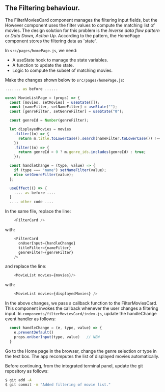 ## The Filtering behaviour.

The FilterMoviesCard component manages the filtering input fields, but the However component uses the filter values to compute the matching list of movies. The design solution for this problem is the *Inverse data flow pattern* or *Data Down, Action Up*. According to the pattern, the HomePage component stores the filtering data as 'state'.

In `src/pages/homePage.js`, we need:

+ A useState hook to manage the state variables.
+ A function to update the state.
+ Logic to compute the subset of matching movies.

Make the changes shown below to `src/pages/homePage.js`:
~~~js
....... as before ......

const MovieListPage = (props) => {
  const [movies, setMovies] = useState([]);
  const [nameFilter, setNameFilter] = useState("");
  const [genreFilter, setGenreFilter] = useState("0");

  const genreId = Number(genreFilter);

  let displayedMovies = movies
    .filter((m) => {
      return m.title.toLowerCase().search(nameFilter.toLowerCase()) !== -1;
    })
    .filter((m) => {
      return genreId > 0 ? m.genre_ids.includes(genreId) : true;
    });

  const handleChange = (type, value) => {
    if (type === "name") setNameFilter(value);
    else setGenreFilter(value);
  };

  useEffect(() => {
    .... as before ....
  }
  .... other code ....
~~~
In the same file, replace the line:
~~~js
    <FilterCard />
~~~
with:
~~~js
    <FilterCard
      onUserInput={handleChange}
      titleFilter={nameFilter}
      genreFilter={genreFilter}
    />
~~~
and replace the line:
~~~js
    <MovieList movies={movies}/>
~~~
with:
~~~js
    <MovieList movies={displayedMovies} />
~~~

In the above changes, we pass a callback function to the FilterMoviesCard. This component invokes the callback whenever the user changes a filtering input. In `components/filterMoviesCard/index.js`, update the handleChange event handler as follows:
~~~js
  const handleChange = (e, type, value) => {
    e.preventDefault()
    props.onUserInput(type, value)   // NEW
  }
~~~
Go to the Home page in the browser, change the genre selection or type in the text box. The app recomputes the list of displayed movies automatically.

Before continuing, from the integrated terminal panel, update the git repository as follows:
~~~bash
$ git add -A
$ git commit -m "Added filtering of movie list."
~~~
